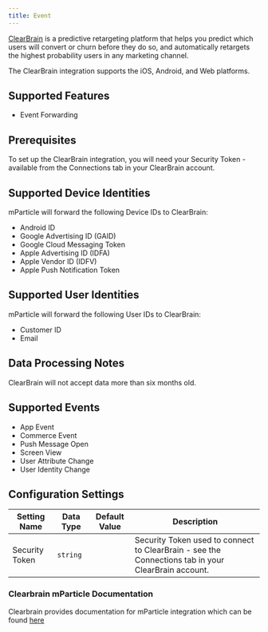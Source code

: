 ```yaml
---
title: Event
---
```


[ClearBrain](https://www.clearbrain.com) is a predictive retargeting platform that helps you predict which users will convert or churn before they do so, and automatically retargets the highest probability users in any marketing channel.

The ClearBrain integration supports the iOS, Android, and Web platforms.

## Supported Features

* Event Forwarding

## Prerequisites

To set up the ClearBrain integration, you will need your Security Token - available from the Connections tab in your ClearBrain account.

## Supported Device Identities

mParticle will forward the following Device IDs to ClearBrain:

* Android ID
* Google Advertising ID (GAID)
* Google Cloud Messaging Token
* Apple Advertising ID (IDFA)
* Apple Vendor ID (IDFV)
* Apple Push Notification Token

## Supported User Identities

mParticle will forward the following User IDs to ClearBrain:

* Customer ID
* Email

## Data Processing Notes

ClearBrain will not accept data more than six months old.

## Supported Events

* App Event
* Commerce Event
* Push Message Open
* Screen View
* User Attribute Change
* User Identity Change

## Configuration Settings

| Setting Name| Data Type | Default Value | Description |
|---|---|---|---|
| Security Token | `string` | | Security Token used to connect to ClearBrain - see the Connections tab in your ClearBrain account. |

### Clearbrain mParticle Documentation
Clearbrain provides documentation for mParticle integration which can be found [here](https://success.clearbrain.com/connections/import-connections/connect-to-your-data-in-mparticle)
